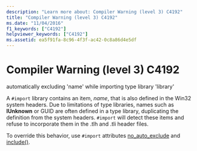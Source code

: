 ```yaml
---
description: "Learn more about: Compiler Warning (level 3) C4192"
title: "Compiler Warning (level 3) C4192"
ms.date: "11/04/2016"
f1_keywords: ["C4192"]
helpviewer_keywords: ["C4192"]
ms.assetid: ea5f91fa-8c96-4f3f-ac42-0c8a86d4e5df
---
```

# Compiler Warning (level 3) C4192

automatically excluding 'name' while importing type library 'library'

A `#import` library contains an item, *name*, that is also defined in the Win32 system headers. Due to limitations of type libraries, names such as **IUnknown** or GUID are often defined in a type library, duplicating the definition from the system headers. `#import` will detect these items and refuse to incorporate them in the .tlh and .tli header files.

To override this behavior, use `#import` attributes [no_auto_exclude](../../preprocessor/no-auto-exclude.md) and [include()](../../preprocessor/include-parens.md).
